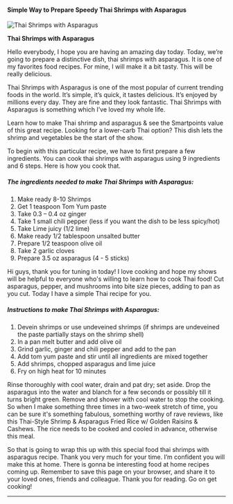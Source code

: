             

#### Simple Way to Prepare Speedy Thai Shrimps with Asparagus

![Thai Shrimps with Asparagus](https://img-global.cpcdn.com/recipes/8ebe34cf074268e3/751x532cq70/thai-shrimps-with-asparagus-recipe-main-photo.jpg)

**Thai Shrimps with Asparagus**

Hello everybody, I hope you are having an amazing day today. Today, we’re going to prepare a distinctive dish, thai shrimps with asparagus. It is one of my favorites food recipes. For mine, I will make it a bit tasty. This will be really delicious.

Thai Shrimps with Asparagus is one of the most popular of current trending foods in the world. It’s simple, it’s quick, it tastes delicious. It’s enjoyed by millions every day. They are fine and they look fantastic. Thai Shrimps with Asparagus is something which I’ve loved my whole life.

Learn how to make Thai shrimp and asparagus & see the Smartpoints value of this great recipe. Looking for a lower-carb Thai option? This dish lets the shrimp and vegetables be the start of the show.

To begin with this particular recipe, we have to first prepare a few ingredients. You can cook thai shrimps with asparagus using 9 ingredients and 6 steps. Here is how you cook that.

##### The ingredients needed to make Thai Shrimps with Asparagus:

1.  Make ready 8-10 Shrimps
2.  Get 1 teaspoon Tom Yum paste
3.  Take 0.3 – 0.4 oz ginger
4.  Take 1 small chili pepper (less if you want the dish to be less spicy/hot)
5.  Take Lime juicy (1/2 lime)
6.  Make ready 1/2 tablespoon unsalted butter
7.  Prepare 1/2 teaspoon olive oil
8.  Take 2 garlic cloves
9.  Prepare 3.5 oz asparagus (4 - 5 sticks)

Hi guys, thank you for tuning in today! I love cooking and hope my shows will be helpful to everyone who's willing to learn how to cook Thai food! Cut asparagus, pepper, and mushrooms into bite size pieces, adding to pan as you cut. Today I have a simple Thai recipe for you.

##### Instructions to make Thai Shrimps with Asparagus:

1.  Devein shrimps or use undeveined shrimps (if shrimps are undeveined the paste partially stays on the shrimp shell)
2.  In a pan melt butter and add olive oil
3.  Grind garlic, ginger and chili pepper and add to the pan
4.  Add tom yum paste and stir until all ingredients are mixed together
5.  Add shrimps, chopped asparagus and lime juice
6.  Fry on high heat for 10 minutes

Rinse thoroughly with cool water, drain and pat dry; set aside. Drop the asparagus into the water and blanch for a few seconds or possibly till it turns bright green. Remove and shower with cool water to stop the cooking. So when I make something three times in a two-week stretch of time, you can be sure it's something fabulous, something worthy of rave reviews, like this Thai-Style Shrimp & Asparagus Fried Rice w/ Golden Raisins & Cashews. The rice needs to be cooked and cooled in advance, otherwise this meal.

So that is going to wrap this up with this special food thai shrimps with asparagus recipe. Thank you very much for your time. I’m confident you will make this at home. There is gonna be interesting food at home recipes coming up. Remember to save this page on your browser, and share it to your loved ones, friends and colleague. Thank you for reading. Go on get cooking!

* * *